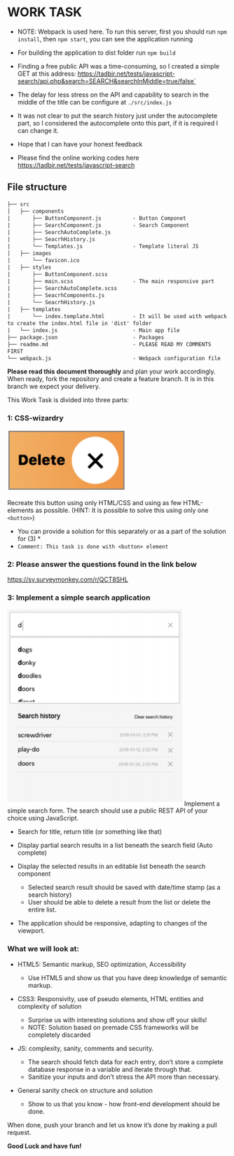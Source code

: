 # WORK TASK #
* NOTE: Webpack is used here. To run this server, first you should run `npm install`, then `npm start`, you can see the application running
* For building the application to dist folder run `npm build`
* Finding a free public API was a time-consuming, so I created a simple GET at this address: https://tadbir.net/tests/javascript-search/api.php&search=SEARCH&searchInMiddle=true/false`
* The delay for less stress on the API and capability to search in the middle of the title can be configure at `./src/index.js`
* It was not clear to put the search history just under the autocomplete part, so I considered the autocomplete onto this part, if it is required I can change it.
* Hope that I can have your honest feedback

* Please find the online working codes here https://tadbir.net/tests/javascript-search

## File structure
```               
├── src
│   ├── components
|       ├── ButtonComponent.js          - Button Componet
|       ├── SearchComponent.js          - Search Component
|       ├── SearchAutoComplete.js
|       ├── SeacrhHistory.js
|       └── Templates.js                - Template literal JS 
│   ├── images
|       └── favicon.ico         
|   ├── styles 
|       ├── ButtonComponent.scss                      
|       ├── main.scss                   - The main responsive part 
|       ├── SearchAutoComplete.scss
|       ├── SeacrhComponents.js
|       └── SeacrhHistory.js
|   ├── templates 
|       └── index.template.html         - It will be used with webpack to create the index.html file in 'dist' folder     
|   └── index.js                        - Main app file                  
├── package.json                        - Packages                                        
├── readme.md                           - PLEASE READ MY COMMENTS FIRST
└── webpack.js                          - Webpack configuration file                       

```
**Please read this document thoroughly** and plan your work accordingly.
When ready, fork the repository and create a feature branch. It is in this branch we
expect your delivery.

This Work Task is divided into three parts:

### 1: CSS-wizardry ###


![alt text](https://raw.githubusercontent.com/hmfe/54321/master/button.png)

Recreate this button using only HTML/CSS and using as few HTML-elements as
possible. (HINT: It is possible to solve this using only one `<button>`)


* You can provide a solution for this separately or as a part of the solution for (3) *
* `Comment: This task is done with <button> element`

### 2: Please answer the questions found in the link below ###
https://sv.surveymonkey.com/r/QCT8SHL

### 3: Implement a simple search application ###

<img src="https://raw.githubusercontent.com/hmfe/54321/master/search.png" style="width: 400px">
Implement a simple search form. The search should use a public REST API of your
choice using JavaScript.

- Search for title, return title (or something like that)
- Display partial search results in a list beneath the search field (Auto complete)
- Display the selected results in an editable list beneath the search component 

  * Selected search result should be saved with date/time stamp (as a
search history)
  * User should be able to delete a result from the list or delete the entire
list.

- The application should be responsive, adapting to changes of the viewport. 

### What we will look at: ###

- HTML5: Semantic markup, SEO optimization, Accessibility
   * Use HTML5 and show us that you have deep knowledge of semantic
markup.

- CSS3: Responsivity, use of pseudo elements, HTML entities and complexity
of solution
  * Surprise us with interesting solutions and show off your skills!
  * NOTE: Solution based on premade CSS frameworks will be completely discarded

- JS: complexity, sanity, comments and security.
  * The search should fetch data for each entry, don’t store a complete
database response in a variable and iterate through that.
  * Sanitize your inputs and don’t stress the API more than necessary.

- General sanity check on structure and solution
  * Show to us that you know - how front-end development should be
done.



When done, push your branch and let us know it’s done by making a pull request.

**Good Luck and have fun!**

